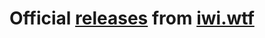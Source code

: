 # Official [releases](https://github.com/pepeSmoke/iwi.wtf/releases) from [iwi.wtf](https://iwi.wtf)

